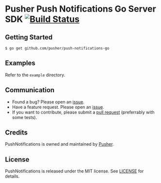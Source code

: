 # Pusher Push Notifications Go Server SDK [![Build Status](https://travis-ci.org/pusher/push-notifications-go.svg?branch=master)](https://travis-ci.org/pusher/push-notifications-go)

## Getting Started

```
$ go get github.com/pusher/push-notifications-go
```

## Examples

Refer to the `example` directory.

## Communication

- Found a bug? Please open an [issue](https://github.com/pusher/push-notifications-go/issues).
- Have a feature request. Please open an [issue](https://github.com/pusher/push-notifications-go/issues).
- If you want to contribute, please submit a [pull request](https://github.com/pusher/push-notifications-go/pulls) (preferrably with some tests).

## Credits

PushNotifications is owned and maintained by [Pusher](https://pusher.com).

## License

PushNotifications is released under the MIT license. See [LICENSE](https://github.com/pusher/push-notifications-go/blob/master/LICENSE) for details.
